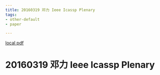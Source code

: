```yaml
---
title: 20160319 邓力 Ieee Icassp Plenary
tags:
- other-default
- paper

---
```


[local pdf](../../../pdfs/20160319-%E9%82%93%E5%8A%9B-IEEE-ICASSP-plenary.pdf)

# 20160319 邓力 Ieee Icassp Plenary
